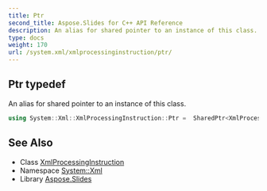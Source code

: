 ```yaml
---
title: Ptr
second_title: Aspose.Slides for C++ API Reference
description: An alias for shared pointer to an instance of this class.
type: docs
weight: 170
url: /system.xml/xmlprocessinginstruction/ptr/
---
```

## Ptr typedef


An alias for shared pointer to an instance of this class.

```cpp
using System::Xml::XmlProcessingInstruction::Ptr =  SharedPtr<XmlProcessingInstruction>
```

## See Also

* Class [XmlProcessingInstruction](../)
* Namespace [System::Xml](../../)
* Library [Aspose.Slides](../../../)